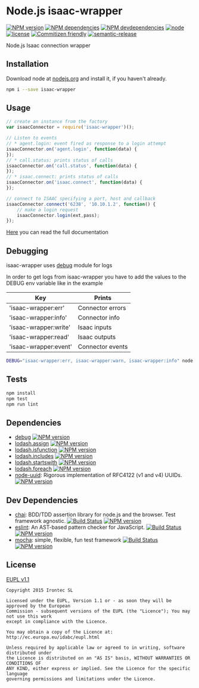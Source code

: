 # Node.js isaac-wrapper

[![NPM version](https://img.shields.io/npm/v/isaac-wrapper.svg)](https://www.npmjs.com/package/isaac-wrapper)
[![NPM dependencies](https://img.shields.io/david/irontec/node-isaac.svg)](https://www.npmjs.com/package/isaac-wrapper)
[![NPM devdependencies](https://david-dm.org/dev/irontec/node-isaac.svg)](https://www.npmjs.com/package/isaac-wrapper)
[![node](https://img.shields.io/node/v/isaac-wrapper.svg)](https://nodejs.org/download/release/v0.12.8/)
[![license](https://img.shields.io/npm/l/isaac-wrapper.svg)](https://github.com/irontec/node-isaac/blob/master/LICENSE.txt)
[![Commitizen friendly](https://img.shields.io/badge/commitizen-friendly-brightgreen.svg)](http://commitizen.github.io/cz-cli/)
[![semantic-release](https://img.shields.io/badge/%20%20%F0%9F%93%A6%F0%9F%9A%80-semantic--release-e10079.svg)](https://github.com/semantic-release/semantic-release)

Node.js Isaac connection wrapper

## Installation

Download node at [nodejs.org](http://nodejs.org) and install it, if you haven't already.

```sh
npm i --save isaac-wrapper
```

## Usage

```js
// create an instance from the factory
var isaacConnector = require('isaac-wrapper')();

// Listen to events
// * agent.login: event fired as response to a login attempt
isaacConnector.on('agent.login', function(data) {
});
// * call.status: prints status of calls
isaacConnector.on('call.status', function(data) {
});
// * isaac.connect: prints status of calls
isaacConnector.on('isaac.connect', function(data) {
});

// connect to ISAAC specifying a port, host and callback
isaacConnector.connect('6238', '10.10.1.2', function() {
    // make a login request
    isaacConnector.login(ext,pass);
});
```

[Here](https://github.com/irontec/node-isaac/blob/master/doc/DOCUMENTATION.md) you can read the full documentation

## Debugging

isaac-wrapper uses [debug](https://www.npmjs.com/package/debug) module for logs

In order to get logs from isaac-wrapper you have to add the values to the DEBUG env variable like in the example

| Key                   | Prints            |
| ---                   | ------            |
| 'isaac-wrapper:err'   | Connector errors  |
| 'isaac-wrapper:info'  | Connector info    |
| 'isaac-wrapper:write' | Isaac inputs      |
| 'isaac-wrapper:read'  | Isaac outputs     | 
| 'isaac-wrapper:event' | Connector events  |

```sh
DEBUG="isaac-wrapper:err, isaac-wrapper:warn, isaac-wrapper:info" node myapp.js
```

## Tests

```sh
npm install
npm test
npm run lint
```

## Dependencies

-   [debug](https://www.npmjs.com/package/debug) [![NPM version](https://badge.fury.io/js/debug.svg)](http://badge.fury.io/js/debug)
-   [lodash.assign](https://www.npmjs.com/package/lodash.assign) [![NPM version](https://badge.fury.io/js/lodash.assign.svg)](http://badge.fury.io/js/lodash.assign)
-   [lodash.isfunction](https://www.npmjs.com/package/lodash.isfunction) [![NPM version](https://badge.fury.io/js/lodash.isfunction.svg)](http://badge.fury.io/js/lodash.isfunction)
-   [lodash.includes](https://www.npmjs.com/package/lodash.includes) [![NPM version](https://badge.fury.io/js/lodash.includes.svg)](http://badge.fury.io/js/lodash.includes)
-   [lodash.startswith](https://www.npmjs.com/package/lodash.startswith) [![NPM version](https://badge.fury.io/js/lodash.startswith.svg)](http://badge.fury.io/js/lodash.startswith)
-   [lodash.foreach](https://www.npmjs.com/package/lodash.foreach) [![NPM version](https://badge.fury.io/js/lodash.foreach.svg)](http://badge.fury.io/js/lodash.foreach)
-   [node-uuid](https://github.com/broofa/node-uuid): Rigorous implementation of RFC4122 (v1 and v4) UUIDs. [![NPM version](https://badge.fury.io/js/node-uuid.svg)](http://badge.fury.io/js/node-uuids)

## Dev Dependencies

-   [chai](https://github.com/chaijs/chai): BDD/TDD assertion library for node.js and the browser. Test framework agnostic. [![Build Status](https://travis-ci.org/chaijs/chai.svg?branch=master)](https://travis-ci.org/chaijs/chai) [![NPM version](https://badge.fury.io/js/chai.svg)](http://badge.fury.io/js/chai)
-   [eslint](https://github.com/eslint/eslint): An AST-based pattern checker for JavaScript. [![Build Status](https://travis-ci.org/eslint/eslint.svg?branch=master)](https://travis-ci.org/eslint/eslint) [![NPM version](https://badge.fury.io/js/eslint.svg)](http://badge.fury.io/js/eslint)
-   [mocha](https://github.com/mochajs/mocha): simple, flexible, fun test framework [![Build Status](https://travis-ci.org/mochajs/mocha.svg?branch=master)](https://travis-ci.org/mochajs/mocha) [![NPM version](https://badge.fury.io/js/mocha.svg)](http://badge.fury.io/js/mocha)

## License

[EUPL v1.1](https://raw.githubusercontent.com/irontec/node-isaac/master/LICENSE.txt)

```
Copyright 2015 Irontec SL

Licensed under the EUPL, Version 1.1 or - as soon they will be approved by the European
Commission - subsequent versions of the EUPL (the "Licence"); You may not use this work
except in compliance with the Licence.

You may obtain a copy of the Licence at:
http://ec.europa.eu/idabc/eupl.html

Unless required by applicable law or agreed to in writing, software distributed under 
the Licence is distributed on an "AS IS" basis, WITHOUT WARRANTIES OR CONDITIONS OF 
ANY KIND, either express or implied. See the Licence for the specific language 
governing permissions and limitations under the Licence.
```
